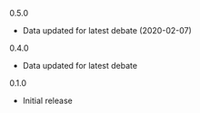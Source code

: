 0.5.0
* Data updated for latest debate (2020-02-07)

0.4.0
* Data updated for latest debate

0.1.0 
* Initial release
